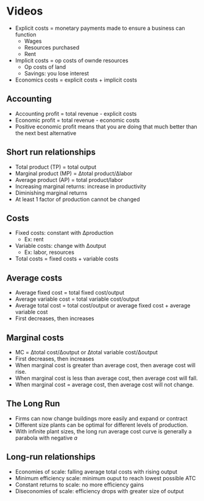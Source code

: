 # Videos
- Explicit costs = monetary payments made to ensure a business can function
	- Wages
	- Resources purchased
	- Rent
- Implicit costs = op costs of ownde resources
	- Op costs of land
	- Savings: you lose interest
- Economics costs = explicit costs + implicit costs

## Accounting
- Accounting profit = total revenue - explicit costs
- Economic profit = total revenue - economic costs
- Positive economic profit means that you are doing that much better than the
  next best alternative

## Short run relationships
- Total product (TP) = total output
- Marginal product (MP) = Δtotal product/Δlabor
- Average product (AP) = total product/labor
- Increasing marginal returns: increase in productivity
- Diminishing marginal returns
- At least 1 factor of production cannot be changed

## Costs
- Fixed costs: constant with Δproduction
	- Ex: rent
- Variable costs: change with Δoutput
	- Ex: labor, resources
- Total costs = fixed costs + variable costs

## Average costs
- Average fixed cost = total fixed cost/output
- Average variable cost = total variable cost/output
- Average total cost = total cost/output or average fixed cost + average
  variable cost
- First decreases, then increases

## Marginal costs
- MC = Δtotal cost/Δoutput or Δtotal variable cost/Δoutput
- First decreases, then increases
- When marginal cost is greater than average cost, then average cost will rise.
- When marginal cost is less than average cost, then average cost will fall.
- When marginal cost = average cost, then average cost will not change.

## The Long Run
- Firms can now change buildings more easily and expand or contract
- Different size plants can be optimal for different levels of production.
- With infinite plant sizes, the long run average cost curve is generally a
  parabola with negative *a*

## Long-run relationships
- Economies of scale: falling average total costs with rising output
- Minimum efficiency scale: minimum ouput to reach lowest possible ATC
- Constant returns to scale: no more efficiency gains
- Diseconomies of scale: efficiency drops with greater size of output
